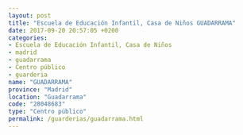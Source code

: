 ```yaml
---
layout: post
title: "Escuela de Educación Infantil, Casa de Niños GUADARRAMA"
date: 2017-09-20 20:57:05 +0200
categories:
- Escuela de Educación Infantil, Casa de Niños
- madrid
- guadarrama
- Centro público
- guarderia
name: "GUADARRAMA"
province: "Madrid"
location: "Guadarrama"
code: "28048683"
type: "Centro público"
permalink: /guarderias/guadarrama.html
---
```

